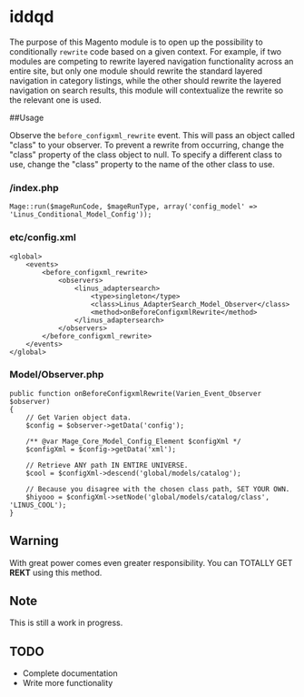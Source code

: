 # iddqd

The purpose of this Magento module is to open up the possibility to
conditionally `rewrite` code based on a given context. For example, if two
modules are competing to rewrite layered navigation functionality across an
entire site, but only one module should rewrite the standard layered
navigation in category listings, while the other should rewrite the layered
navigation on search results, this module will contextualize the rewrite so
the relevant one is used.

##Usage

Observe the `before_configxml_rewrite` event.  This will pass an object called
"class" to your observer. To prevent a rewrite from occurring, change the "class"
property of the class object to null.  To specify a different class to use,
change the "class" property to the name of the other class to use.

### /index.php
```
Mage::run($mageRunCode, $mageRunType, array('config_model' => 'Linus_Conditional_Model_Config'));
```

### etc/config.xml
```
<global>
    <events>
        <before_configxml_rewrite>
            <observers>
                <linus_adaptersearch>
                    <type>singleton</type>
                    <class>Linus_AdapterSearch_Model_Observer</class>
                    <method>onBeforeConfigxmlRewrite</method>
                </linus_adaptersearch>
            </observers>
        </before_configxml_rewrite>
    </events>
</global>
```

### Model/Observer.php
```
public function onBeforeConfigxmlRewrite(Varien_Event_Observer $observer)
{
    // Get Varien object data.
    $config = $observer->getData('config');

    /** @var Mage_Core_Model_Config_Element $configXml */
    $configXml = $config->getData('xml');

    // Retrieve ANY path IN ENTIRE UNIVERSE.
    $cool = $configXml->descend('global/models/catalog');

    // Because you disagree with the chosen class path, SET YOUR OWN.
    $hiyooo = $configXml->setNode('global/models/catalog/class', 'LINUS_COOL');
}
```

## Warning

With great power comes even greater responsibility. You can TOTALLY GET **REKT**
using this method.



## Note

This is still a work in progress.

## TODO

- Complete documentation
- Write more functionality
